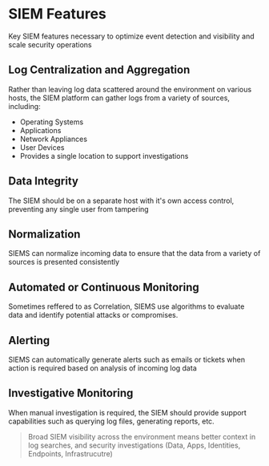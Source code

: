 # SIEM Features

Key SIEM features necessary to optimize event detection and visibility and scale security operations

## Log Centralization and Aggregation

Rather than leaving log data scattered around the environment on various hosts, the SIEM platform can gather logs from a variety of sources, including:

- Operating Systems
- Applications
- Network Appliances
- User Devices
- Provides a single location to support investigations

## Data Integrity

The SIEM should be on a separate host with it's own access control, preventing any single user from tampering

## Normalization

SIEMS can normalize incoming data to ensure that the data from a variety of sources is presented consistently

## Automated or Continuous Monitoring

Sometimes reffered to as Correlation, SIEMS use algorithms to evaluate data and identify potential attacks or compromises.

## Alerting

SIEMS can automatically generate alerts such as emails or tickets when action is required based on analysis of incoming log data

## Investigative Monitoring

When manual investigation is required, the SIEM should provide support capabilities such as querying log files, generating reports, etc. 

> Broad SIEM visibility across the environment means better context in log searches, and security investigations (Data, Apps, Identities, Endpoints, Infrastrucutre)

